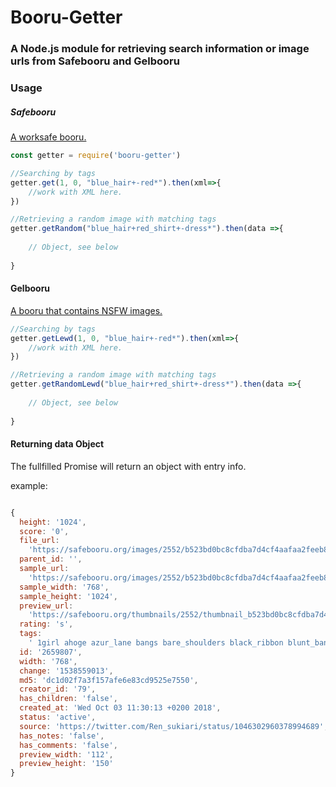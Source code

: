 # Booru-Getter
### A Node.js module for retrieving search information or image urls from Safebooru and Gelbooru

### Usage

##### Safebooru
[A worksafe booru.](https://safebooru.org/) 

```js
const getter = require('booru-getter')

//Searching by tags
getter.get(1, 0, "blue_hair+-red*").then(xml=>{
	//work with XML here.
})

//Retrieving a random image with matching tags
getter.getRandom("blue_hair+red_shirt+-dress*").then(data =>{
 	
	// Object, see below
	
}
```

#### Gelbooru
[A booru that contains NSFW images.](http://gelbooru.com/)

```js
//Searching by tags
getter.getLewd(1, 0, "blue_hair+-red*").then(xml=>{
	//work with XML here.
})

//Retrieving a random image with matching tags
getter.getRandomLewd("blue_hair+red_shirt+-dress*").then(data =>{
 	
	// Object, see below
	
}
```

#### Returning data Object
The fullfilled Promise will return an object with entry info.

example:
```js

{ 
  height: '1024',
  score: '0',
  file_url:
   	'https://safebooru.org/images/2552/b523bd0bc8cfdba7d4cf4aafaa2feeb84c7a9930.jpg',
  parent_id: '',
  sample_url:
   	'https://safebooru.org/images/2552/b523bd0bc8cfdba7d4cf4aafaa2feeb84c7a9930.jpg',
  sample_width: '768',
  sample_height: '1024',
  preview_url:
   	'https://safebooru.org/thumbnails/2552/thumbnail_b523bd0bc8cfdba7d4cf4aafaa2feeb84c7a9930.jpg',
  rating: 's',
  tags:
   	' 1girl ahoge azur_lane bangs bare_shoulders black_ribbon blunt_bangs blush criss-cross_halter dress eyebrows_visible_through_hair eyes_visible_through_hair hair_between_eyes hair_ribbon halterneck hand_up holding holding_stuffed_animal lace lace-trimmed_ribbon lavender_hair long_hair looking_at_viewer parted_bangs parted_lips ren_kun ribbon see-through see-through_silhouette simple_background solo stuffed_alicorn stuffed_animal stuffed_toy tareme unicorn_(azur_lane) very_long_hair violet_eyes white_background white_dress ',
  id: '2659807',
  width: '768',
  change: '1538559013',
  md5: 'dc1d02f7a3f157afe6e83cd9525e7550',
  creator_id: '79',
  has_children: 'false',
  created_at: 'Wed Oct 03 11:30:13 +0200 2018',
  status: 'active',
  source: 'https://twitter.com/Ren_sukiari/status/1046302960378994689',
  has_notes: 'false',
  has_comments: 'false',
  preview_width: '112',
  preview_height: '150' 
}
```
